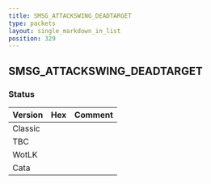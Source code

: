 ```yaml
---
title: SMSG_ATTACKSWING_DEADTARGET
type: packets
layout: single_markdown_in_list
position: 329
---
```


## SMSG_ATTACKSWING_DEADTARGET

### Status

Version | Hex | Comment
---------- | ---------- | ---------- 
Classic |  |  
TBC |  |  
WotLK |  |  
Cata |  |  
